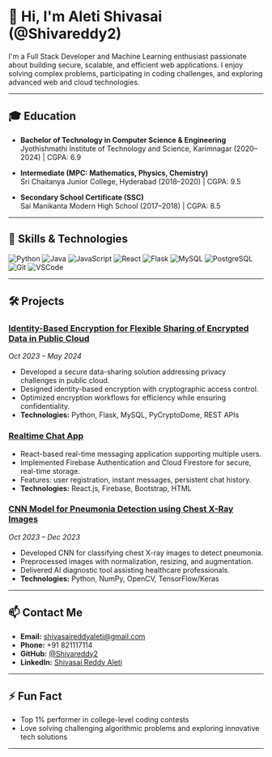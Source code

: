 # 👋 Hi, I'm Aleti Shivasai (@Shivareddy2)

I'm a Full Stack Developer and Machine Learning enthusiast passionate about building secure, scalable, and efficient web applications. I enjoy solving complex problems, participating in coding challenges, and exploring advanced web and cloud technologies.

---

## 🎓 Education

- **Bachelor of Technology in Computer Science & Engineering**  
  Jyothishmathi Institute of Technology and Science, Karimnagar (2020–2024) | CGPA: 6.9

- **Intermediate (MPC: Mathematics, Physics, Chemistry)**  
  Sri Chaitanya Junior College, Hyderabad (2018–2020) | CGPA: 9.5

- **Secondary School Certificate (SSC)**  
  Sai Manikanta Modern High School (2017–2018) | CGPA: 8.5

---

## 🧰 Skills & Technologies

![Python](https://img.shields.io/badge/-Python-3776AB?style=flat-square&logo=python&logoColor=white)
![Java](https://img.shields.io/badge/-Java-F7DF1E?style=flat-square&logo=java&logoColor=white)
![JavaScript](https://img.shields.io/badge/-JavaScript-F7DF1E?style=flat-square&logo=javascript&logoColor=white)
![React](https://img.shields.io/badge/-React-61DAFB?style=flat-square&logo=react&logoColor=white)
![Flask](https://img.shields.io/badge/-Flask-000000?style=flat-square&logo=flask&logoColor=white)
![MySQL](https://img.shields.io/badge/-MySQL-4479A1?style=flat-square&logo=mysql&logoColor=white)
![PostgreSQL](https://img.shields.io/badge/-PostgreSQL-336791?style=flat-square&logo=postgresql&logoColor=white)
![Git](https://img.shields.io/badge/-Git-F05032?style=flat-square&logo=git&logoColor=white)
![VSCode](https://img.shields.io/badge/-VSCode-007ACC?style=flat-square&logo=visual-studio-code&logoColor=white)

---

## 🛠️ Projects

### [Identity-Based Encryption for Flexible Sharing of Encrypted Data in Public Cloud](https://github.com/Shivareddy2/your-repo-link-1)  
*Oct 2023 – May 2024*  
- Developed a secure data-sharing solution addressing privacy challenges in public cloud.  
- Designed identity-based encryption with cryptographic access control.  
- Optimized encryption workflows for efficiency while ensuring confidentiality.  
- **Technologies:** Python, Flask, MySQL, PyCryptoDome, REST APIs  

### [Realtime Chat App](https://github.com/Shivareddy2/your-repo-link-2)  
- React-based real-time messaging application supporting multiple users.  
- Implemented Firebase Authentication and Cloud Firestore for secure, real-time storage.  
- Features: user registration, instant messages, persistent chat history.  
- **Technologies:** React.js, Firebase, Bootstrap, HTML  

### [CNN Model for Pneumonia Detection using Chest X-Ray Images](https://github.com/Shivareddy2/your-repo-link-3)  
*Oct 2023 – Dec 2023*  
- Developed CNN for classifying chest X-ray images to detect pneumonia.  
- Preprocessed images with normalization, resizing, and augmentation.  
- Delivered AI diagnostic tool assisting healthcare professionals.  
- **Technologies:** Python, NumPy, OpenCV, TensorFlow/Keras  

---

## 📫 Contact Me

- **Email:** [shivasaireddyaleti@gmail.com](mailto:shivasaireddyaleti@gmail.com)  
- **Phone:** +91 821117114  
- **GitHub:** [@Shivareddy2](https://github.com/Shivareddy2)  
- **LinkedIn:** [Shivasai Reddy Aleti](https://www.linkedin.com/in/shivasaireddyaleti/)  

---

## ⚡ Fun Fact

- Top 1% performer in college-level coding contests  
- Love solving challenging algorithmic problems and exploring innovative tech solutions  

---

